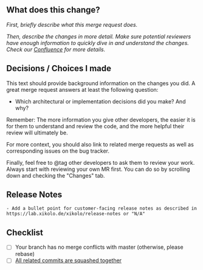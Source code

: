 ## What does this change?

_First, briefly describe what this merge request does._

_Then, describe the changes in more detail._
_Make sure potential reviewers have enough information to quickly dive in and understand the changes. Check our [Confluence](<https://ares.epic.hpi.uni-potsdam.de/epicjira/confluence/x/hZEAAg#LifecycleofaDevelopmentTicket-CreateaMergeRequest(MR)>) for more details._

## Decisions / Choices I made

This text should provide background information on the changes you did. A great merge request answers at least the following question:

- Which architectural or implementation decisions did you make? And why?

Remember: The more information you give other developers, the easier it is for them to understand and review the code, and the more helpful their review will ultimately be.

For more context, you should also link to related merge requests as well as corresponding issues on the bug tracker.

Finally, feel free to @tag other developers to ask them to review your work. Always start with reviewing your own MR first. You can do so by scrolling down and checking the "Changes" tab.

## Release Notes

```
- Add a bullet point for customer-facing release notes as described in https://lab.xikolo.de/xikolo/release-notes or "N/A"
```

## Checklist

- [ ] Your branch has no merge conflicts with master (otherwise, please rebase)
- [ ] [All related commits are squashed together](https://git-scm.com/book/en/v2/Git-Tools-Rewriting-History#Squashing-Commits)
